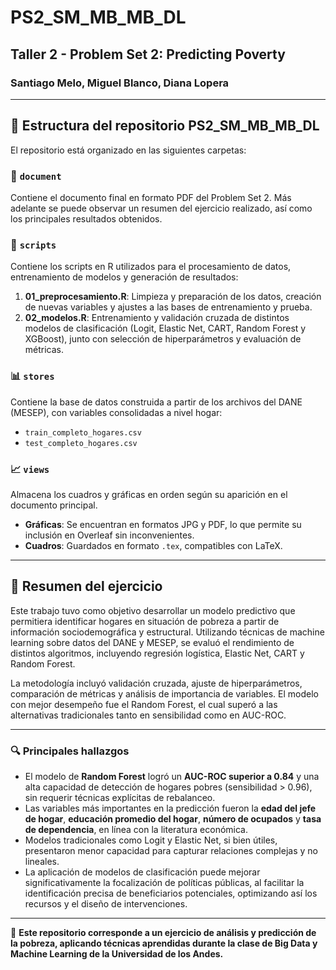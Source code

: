 # PS2_SM_MB_MB_DL  
## Taller 2 - Problem Set 2: Predicting Poverty  

### Santiago Melo, Miguel Blanco, Diana Lopera  

---

## 📂 Estructura del repositorio PS2_SM_MB_MB_DL  

El repositorio está organizado en las siguientes carpetas:  

### 📄 `document`  
Contiene el documento final en formato PDF del Problem Set 2. Más adelante se puede observar un resumen del ejercicio realizado, así como los principales resultados obtenidos.  

### 📜 `scripts`  
Contiene los scripts en R utilizados para el procesamiento de datos, entrenamiento de modelos y generación de resultados:  
1. **01_preprocesamiento.R**: Limpieza y preparación de los datos, creación de nuevas variables y ajustes a las bases de entrenamiento y prueba.  
2. **02_modelos.R**: Entrenamiento y validación cruzada de distintos modelos de clasificación (Logit, Elastic Net, CART, Random Forest y XGBoost), junto con selección de hiperparámetros y evaluación de métricas.  

### 📊 `stores`  
Contiene la base de datos construida a partir de los archivos del DANE (MESEP), con variables consolidadas a nivel hogar:  
- `train_completo_hogares.csv`  
- `test_completo_hogares.csv`  

### 📈 `views`  
Almacena los cuadros y gráficas en orden según su aparición en el documento principal.  

- **Gráficas**: Se encuentran en formatos JPG y PDF, lo que permite su inclusión en Overleaf sin inconvenientes.  
- **Cuadros**: Guardados en formato `.tex`, compatibles con LaTeX.  

---

## 📌 Resumen del ejercicio  

Este trabajo tuvo como objetivo desarrollar un modelo predictivo que permitiera identificar hogares en situación de pobreza a partir de información sociodemográfica y estructural. Utilizando técnicas de machine learning sobre datos del DANE y MESEP, se evaluó el rendimiento de distintos algoritmos, incluyendo regresión logística, Elastic Net, CART y Random Forest.  

La metodología incluyó validación cruzada, ajuste de hiperparámetros, comparación de métricas y análisis de importancia de variables. El modelo con mejor desempeño fue el Random Forest, el cual superó a las alternativas tradicionales tanto en sensibilidad como en AUC-ROC.  

---

### 🔍 Principales hallazgos  

- El modelo de **Random Forest** logró un **AUC-ROC superior a 0.84** y una alta capacidad de detección de hogares pobres (sensibilidad > 0.96), sin requerir técnicas explícitas de rebalanceo.  
- Las variables más importantes en la predicción fueron la **edad del jefe de hogar**, **educación promedio del hogar**, **número de ocupados** y **tasa de dependencia**, en línea con la literatura económica.  
- Modelos tradicionales como Logit y Elastic Net, si bien útiles, presentaron menor capacidad para capturar relaciones complejas y no lineales.  
- La aplicación de modelos de clasificación puede mejorar significativamente la focalización de políticas públicas, al facilitar la identificación precisa de beneficiarios potenciales, optimizando así los recursos y el diseño de intervenciones.  

---

📌 **Este repositorio corresponde a un ejercicio de análisis y predicción de la pobreza, aplicando técnicas aprendidas durante la clase de Big Data y Machine Learning de la Universidad de los Andes.**
